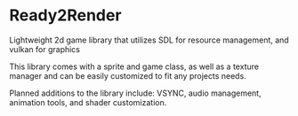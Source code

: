 # Ready2Render
Lightweight 2d game library that utilizes SDL for resource management, and vulkan for graphics

This library comes with a sprite and game class, as well as a texture manager and can be easily customized to fit any projects needs. 

Planned additions to the library include: VSYNC, audio management, animation tools, and shader customization. 
